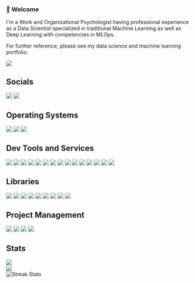 ### 👋 Welcome

I'm a Work and Organizational Psychologist having professional experience as a Data Scientist specialized in traditional Machine Learning as well as Deep Learning with competencies in MLOps.

For further reference, please see my data science and machine learning portfolio:

<a href="https://d-kleine.github.io/"><img src="https://img.shields.io/badge/-d--kleine.github.io-black?style=for-the-badge"/></a>

## Socials

<a href="https://www.linkedin.com/in/d-kleine"><img src="https://img.shields.io/badge/linkedin-grey?style=for-the-badge&logo=linkedin"/></a>
<a href="https://medium.com/@dkleine"> <img src="https://img.shields.io/badge/Medium-grey?style=for-the-badge&logo=medium"/></a>

## Operating Systems

<img src="https://img.shields.io/badge/Windows-grey?style=for-the-badge&logo=windows"/> 
<img src="https://img.shields.io/badge/WSL-grey?style=for-the-badge&logo=linux"/> 
<img src="https://img.shields.io/badge/Ubuntu-grey?style=for-the-badge&logo=ubuntu"/>

## Dev Tools and Services

<img src="https://img.shields.io/badge/python-grey?style=for-the-badge&logo=python"/> 
<img src="https://img.shields.io/badge/jupyter-grey?style=for-the-badge&logo=jupyter"/> 
<img src="https://img.shields.io/badge/sqlite-grey?style=for-the-badge&logo=sqlite"/> 
<img src="https://img.shields.io/badge/docker-grey?style=for-the-badge&logo=docker"/> 
<img src="https://img.shields.io/badge/git-grey?style=for-the-badge&logo=git"/> 
<img src="https://img.shields.io/badge/github-grey?style=for-the-badge&logo=github"/> 
<img src="https://img.shields.io/badge/actions-grey?style=for-the-badge&logo=githubactions"/> 
<img src="https://img.shields.io/badge/vs code-grey?style=for-the-badge&logo=visualstudiocode"/> 
<img src="https://img.shields.io/badge/azure-grey?style=for-the-badge&logo=microsoftazure"/> 
<img src="https://img.shields.io/badge/pipelines-grey?style=for-the-badge&logo=azurepipelines"/> 
<img src="https://img.shields.io/badge/w&b-grey?style=for-the-badge&logo=weightsandbiases"/> 
<img src="https://img.shields.io/badge/swagger-grey?style=for-the-badge&logo=swagger"/> 
<img src="https://img.shields.io/badge/postman-grey?style=for-the-badge&logo=postman"/> 
<img src="https://img.shields.io/badge/terraform-grey?style=for-the-badge&logo=terraform"/> 
<img src="https://img.shields.io/badge/dbt-grey?style=for-the-badge&logo=dbt"/>

## Libraries

<img src="https://img.shields.io/badge/pytorch-grey?style=for-the-badge&logo=pytorch"/> 
<img src="https://img.shields.io/badge/sklearn-grey?style=for-the-badge&logo=scikitlearn"/> 
<img src="https://img.shields.io/badge/OpenCV-grey?style=for-the-badge&logo=opencv"/> 
<img src="https://img.shields.io/badge/numpy-grey?style=for-the-badge&logo=numpy"/> 
<img src="https://img.shields.io/badge/pandas-grey?style=for-the-badge&logo=pandas"/> 
<img src="https://img.shields.io/badge/scipy-grey?style=for-the-badge&logo=scipy"/> 
<img src="https://img.shields.io/badge/pytest-grey?style=for-the-badge&logo=pytest"/> 
<img src="https://img.shields.io/badge/MLflow-grey?style=for-the-badge&logo=mlflow"/> 
<img src="https://img.shields.io/badge/fastapi-grey?style=for-the-badge&logo=fastapi"/>

## Project Management

<img src="https://img.shields.io/badge/confluence-grey?style=for-the-badge&logo=confluence"/>
<img src="https://img.shields.io/badge/asana-grey?style=for-the-badge&logo=asana"/>
<img src="https://img.shields.io/badge/trello-grey?style=for-the-badge&logo=trello"/>
<img src="https://img.shields.io/badge/notion-grey?style=for-the-badge&logo=notion"/>

## Stats

<img src="https://github-readme-stats.vercel.app/api?username=d-kleine&show=reviews,discussions_started,discussions_answered,prs_merged,prs_merged_percentage&show_icons=true&theme=dark&hide_rank=true"/>
<br>
<img src="https://github-readme-stats.vercel.app/api/top-langs/?username=d-kleine&show=reviews,discussions_started,discussions_answered,prs_merged,prs_merged_percentage&layout=compact&show_icons=true&theme=dark&card_width=318"/>
<br>
<img src="https://streak-stats.demolab.com?user=d-kleine&theme=dark&card_width=318" alt="Streak Stats"/>
